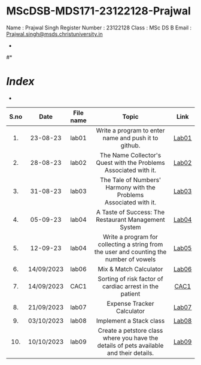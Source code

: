 # MScDSB-MDS171-23122128-Prajwal

Name : Prajwal Singh 
Register Number : 23122128
Class : MSc DS B
Email : Prajwal.singh@msds.christuniversity.in





*
#*
# *Index*
*                              



|S.no|Date|File name|Topic|Link|
|:----:|:----:|:---:|:----:|:----:|
|1.|23-08-23|lab01|Write a program to enter name and push it to github.|[Lab01](https://github.com/Prjwl777/MscDSB-MDS171-23122128-Prajwal/blob/d24d887db061a03a1ac3254375363195e1fc9064/lab%2001.ipynb)|
|2.|28-08-23|lab02|The Name Collector's Quest with the Problems Associated with it.|[Lab02](https://github.com/Prjwl777/MscDSB-MDS171-23122128-Prajwal/blob/d24d887db061a03a1ac3254375363195e1fc9064/lab%2002.ipynb)|
|3.|31-08-23|lab03|The Tale of Numbers' Harmony with the Problems Associated with it.|[Lab03](https://github.com/Prjwl777/MscDSB-MDS171-23122128-Prajwal/blob/d24d887db061a03a1ac3254375363195e1fc9064/lab%2003.ipynb)|
|4.|05-09-23|lab04|A Taste of Success: The Restaurant Management System|[Lab04](https://github.com/Prjwl777/MscDSB-MDS171-23122128-Prajwal/blob/d24d887db061a03a1ac3254375363195e1fc9064/lab%2004.ipynb)|
|5.|12-09-23|lab04|Write a program for collecting a string from the user and counting the number of vowels|[Lab05](https://github.com/Prjwl777/MscDSB-MDS171-23122128-Prajwal/blob/d82d3f12a1281a5df962a41d1b687c9ce6d16c2e/lab%2005.ipynb)|
6.|14/09/2023|lab06|Mix & Match Calculator|[Lab06](https://github.com/Prjwl777/MscDSB-MDS171-23122128-Prajwal/blob/c137e6f41f4fb7a04a33a7dcebfb6a7ce873cd02/lab%2006/lab%2006.ipynb)|
7.|14/09/2023|CAC1|Sorting of risk factor of cardiac arrest in the patient|[CAC1](https://github.com/Prjwl777/MscDSB-MDS171-23122128-Prajwal/blob/977ed414f11b9c4db4730dc1bea83f639897616b/CAC.ipynb)|
8.|21/09/2023|lab07|Expense Tracker Calculator|[Lab07](https://github.com/Prjwl777/MscDSB-MDS171-23122128-Prajwal/blob/23f425abda76b58b18743b090f3250756acac25c/lab%2007.ipynb)|
9.|03/10/2023|lab08|Implement a Stack class|[Lab08](https://github.com/Prjwl777/MscDSB-MDS171-23122128-Prajwal/blob/3ba6830cbf4e888b08572c95055123aa08209c71/lab%2008.ipynb)|
10.|10/10/2023|lab09|Create a petstore class where you have the details of pets available and their details.|[Lab09](https://github.com/Prjwl777/MscDSB-MDS171-23122128-Prajwal/tree/f8b7d6058cc740988737ba7b6ea57f3ed91e7b55/lab%2009)|